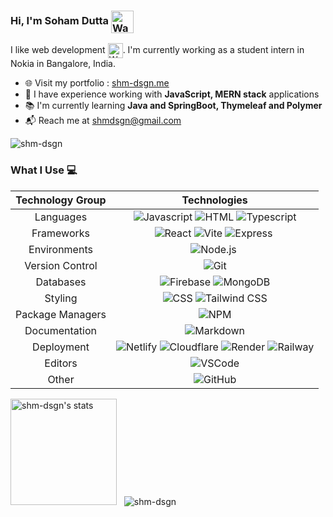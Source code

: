### Hi, I'm Soham Dutta <img align=center src="https://user-images.githubusercontent.com/26017543/213809353-c908d93c-3dff-4694-9d13-e0e5cbdb879c.png" alt="Waving Hand" width="36" height="36" />

I like web development <img align=center src="https://user-images.githubusercontent.com/26017543/213364962-e9e6b262-0dc8-4cca-9914-7f336340e26d.png" alt="Web" width="24" height="24" />. I'm currently working as a student intern in Nokia in Bangalore, India.

- :globe_with_meridians: Visit my portfolio : [shm-dsgn.me](https://shm-dsgn.me)
- :briefcase: I have experience working with **JavaScript, MERN stack** applications
- :books: I'm currently learning **Java and SpringBoot, Thymeleaf and Polymer**
- :mailbox_with_mail: Reach me at <a href="mailto:shmdsgn@gmail.com" target="_blank">shmdsgn@gmail.com</a>

![shm-dsgn](https://komarev.com/ghpvc/?username=shm-dsgn&color=22272e)


### What I Use :computer:

| Technology Group | Technologies |
| :---: | :---: |
| Languages | ![Javascript](https://img.shields.io/badge/-Javascript-22272e?logo=javascript) ![HTML](https://img.shields.io/badge/-HTML-22272e?logo=html5) ![Typescript](https://img.shields.io/badge/-Typescript-22272e?logo=typescript)|
| Frameworks | ![React](https://img.shields.io/badge/-React-22272e?logo=react) ![Vite](https://img.shields.io/badge/-Vite-22272e?logo=vite) ![Express](https://img.shields.io/badge/-Express-22272e?logo=express)&nbsp; |
|Environments | ![Node.js](https://img.shields.io/badge/-Node.js-22272e?logo=node.js)&nbsp; |
| Version Control | ![Git](https://img.shields.io/badge/-Git-22272e?logo=git) |
| Databases | ![Firebase](https://img.shields.io/badge/-Firebase-22272e?logo=firebase) ![MongoDB](https://img.shields.io/badge/-MongoDB-22272e?logo=mongodb)|
| Styling | ![CSS](https://img.shields.io/badge/-CSS-22272e?logo=css3&logoColor=1572B6) ![Tailwind CSS](https://img.shields.io/badge/-Tailwind%20CSS-22272e?logo=tailwind-css) |
| Package Managers | ![NPM](https://img.shields.io/badge/-NPM-22272e?logo=npm) |
| Documentation | ![Markdown](https://img.shields.io/badge/-Markdown-22272e?logo=markdown) |
| Deployment | ![Netlify](https://img.shields.io/badge/-Netlify-22272e?logo=netlify) ![Cloudflare](https://img.shields.io/badge/-Cloudflare-22272e?logo=cloudflare) ![Render](https://img.shields.io/badge/-Render-22272e?logo=render) ![Railway](https://img.shields.io/badge/-Railway-22272e?logo=railway)|
| Editors |  ![VSCode](https://img.shields.io/badge/-VSCode-22272e?logo=visual-studio-code&logoColor=007ACC) |
| Other | ![GitHub](https://img.shields.io/badge/-GitHub-22272e?logo=github) 
<!-- ![React Native](https://img.shields.io/badge/-React%20Native-22272e?logo=react)&nbsp;
[![GitHub Streak](https://streak-stats.demolab.com?user=shm-dsgn&theme=transparent&hide_border=false)](https://git.io/streak-stats)
![Yarn](https://img.shields.io/badge/-Yarn-22272e?logo=yarn)
![Styled Components](https://img.shields.io/badge/-Styled%20Components-22272e?logo=styled-components)
![Next.js](https://img.shields.io/badge/-Next.js-22272e?logo=next.js) ![Vite](https://img.shields.io/badge/-Vite-22272e?logo=vite)
-->
<img height="170em" src="https://github-readme-stats.vercel.app/api?username=shm-dsgn&show_icons=true&theme=transparent" alt="shm-dsgn's stats"/> &nbsp; <img src="https://github-readme-stats.vercel.app/api/top-langs?username=shm-dsgn&show_icons=true&locale=en&layout=compact&theme=transparent" alt="shm-dsgn" />
